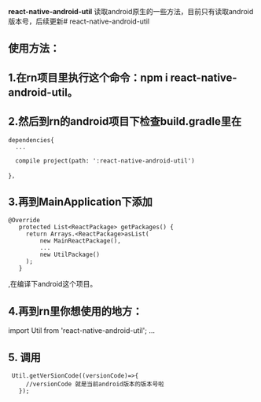 **react-native-android-util**
读取android原生的一些方法，目前只有读取android版本号，后续更新# react-native-android-util
 
## 使用方法：
## 1.在rn项目里执行这个命令：npm i react-native-android-util。
## 2.然后到rn的android项目下检查build.gradle里在
```
dependencies{
  ...
  
  compile project(path: ':react-native-android-util')
  
}，
```


## 3.再到MainApplication下添加
 ```
 @Override
    protected List<ReactPackage> getPackages() {
      return Arrays.<ReactPackage>asList(
          new MainReactPackage(),
          ...
          new UtilPackage()
      );
    }
 ```   
  ,在编译下android这个项目。
  
  
## 4.再到rn里你想使用的地方：
 import Util from 'react-native-android-util';
 ...
 
 
## 5. 调用
 ```
  Util.getVerSionCode((versionCode)=>{
      //versionCode 就是当前android版本的版本号啦
    });
```    
    
